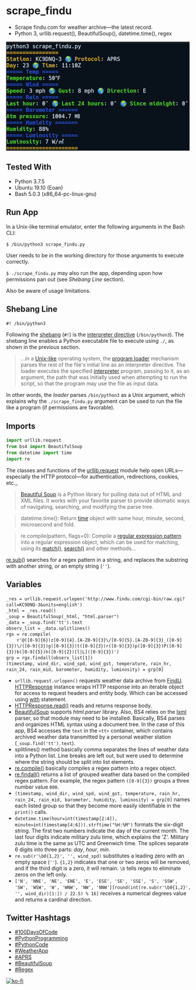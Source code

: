 # scrape_findu

- Scrape findu.com for weather archive&mdash;the latest record.
- Python 3, urllib.request(), BeautifulSoup(), datetime.time(), regex

![screen capture](screen_capture.png)

## Tested With

- Python 3.7.5
- Ubuntu 19.10 (Eoan)
- Bash 5.0.3 (x86_64-pc-linux-gnu)

## Run App

In a Unix-like terminal emulator, enter the following arguments in the Bash CLI:

```shell
$ /bin/python3 scrape_findu.py
```

User needs to be in the working directory for those arguments to execute correctly.

`$ ./scrape_findu.py` may also run the app, depending upon how permissions pan out (see _Shebang Line_ section).

Also be aware of usage limitations.

## Shebang Line

`#! /bin/python3`

Following the [shebang](https://en.wikipedia.org/wiki/Shebang_(Unix)) (`#!`) is the [interpreter directive](https://en.wikipedia.org/wiki/Interpreter_directive) (`/bin/python3`). The shebang line enables a Python executable file to execute using `./`, as shown in the previous section.

>...in a [Unix-like](https://en.wikipedia.org/wiki/Unix-like) operating system, the [program loader](https://en.wikipedia.org/wiki/Loader_(computing)) mechanism parses the rest of the file's initial line as an interpreter directive. The loader executes the specified [interpreter](https://en.wikipedia.org/wiki/Interpreter_(computing)) program, passing to it, as an argument, the path that was initially used when attempting to run the script, so that the program may use the file as input data.

In other words, the _loader_ parses `/bin/python3` as a Unix argument, which explains why the `./scrape_findu.py` argument can be used to run the file like a program (if permissions are favorable).

## Imports

```python
import urllib.request
from bs4 import BeautifulSoup
from datetime import time
import re
```

The classes and functions of the [urllib.request](https://docs.python.org/3/library/urllib.request.html#module-urllib.request) module help open URLs&mdash;especially the HTTP protocol&mdash;for authentication, redirections, cookies, etc._

>[Beautiful Soup](https://www.crummy.com/software/BeautifulSoup/bs4/doc/) is a Python library for pulling data out of HTML and XML files. It works with your favorite parser to provide idiomatic ways of navigating, searching, and modifying the parse tree.

>datetime.time(): Return [time](https://docs.python.org/3/library/datetime.html#datetime.time) object with same hour, minute, second, microsecond and fold.

>re.compile(pattern, flags=0): Compile a [regular expression pattern](https://docs.python.org/3/library/re.html#re-objects) into a regular expression object, which can be used for matching, using its [match()](https://docs.python.org/3/library/re.html#re.Pattern.match), [search()](https://docs.python.org/3/library/re.html#re.Pattern.search) and other methods...

[re.sub](https://docs.python.org/3/library/re.html#re.sub)() searches for a regex pattern in a string, and replaces the substring with another string, or an empty string (`''`).

## Variables

```python3
_res = urllib.request.urlopen('http://www.findu.com/cgi-bin/raw.cgi?call=KC9DNQ-3&units=english')
_html = _res.read()
_soup = BeautifulSoup(_html, "html.parser")
_data = _soup.find('tt').text
observ_list = _data.splitlines()
rgx = re.compile(
    r'@([0-9]{6})z[0-9]{4}.[A-Z0-9]{3}\/[0-9]{5}.[A-Z0-9]{3}_([0-9]{3})\/([0-9]{3})g([0-9]{3})t([0-9]{3})r([0-9]{3})p([0-9]{3})P([0-9]{3})b([0-9]{5})h([0-9]{2})[l|L]([0-9]{3})')
grp = rgx.findall(observ_list[1])
(timestamp, wind_dir, wind_spd, wind_gst, temperature, rain_hr, rain_24, rain_mid, barometer, humidity, luminosity) = grp[0]
```

- `urllib.request.urlopen()` requests weather data archive from [FindU](http://www.findu.com/). [HTTPResponse](https://docs.python.org/3/library/http.client.html#httpresponse-objects) instance wraps HTTP response into an iterable object for access to request headers and entity body. Which can be accessed using [with](https://docs.python.org/2.5/whatsnew/pep-343.html) statement.
- [HTTPResponse.read()](https://docs.python.org/3/library/http.client.html#http.client.HTTPResponse.read) reads and returns response body.
- [BeautifulSoup](https://www.crummy.com/software/BeautifulSoup/bs4/doc/) supports _html.parser_ library. Also, BS4 relies on the [lxml](https://lxml.de/) parser, so that module may need to be installed. Basically, BS4 parses and organizes HTML syntax using a document tree. In the case of this app, BS4 accesses the `text` in the `<tt>` container, which contains archived weather data transmitted by a personal weather station (`_soup.find('tt').text`).
- splitlines() method basically comma separates the lines of weather data into a Python list. Line breaks are left out, but were used to determine where the string should be split into list elements.
- [re.compile()](https://docs.python.org/3/library/re.html#re.compile) basically compiles a regex pattern into a regex object.
- [re.findall()](https://docs.python.org/3/library/re.html#re.findall) returns a list of grouped weather data based on the compiled regex pattern. For example, the regex pattern `([0-9]{3})` groups a three number value `000`.
- `(timestamp, wind_dir, wind_spd, wind_gst, temperature, rain_hr, rain_24, rain_mid, barometer, humidity, luminosity) = grp[0]` names each listed group so that they become more easily identifiable in the `print()` calls.
- `datetime.time(hour=int(timestamp[2:4]), minute=int(timestamp[4:6])).strftime("%H:%M")` formats the six-digit string. The first two numbers indicate the day of the current month. The last four digits indicate military zulu time, which explains the 'Z'. Military zulu time is the same as UTC and Greenwich time. The splices separate 6 digits into three parts: _day_, _hour_, _min_.
- `re.sub(r'\b0{1,2}', '', wind_spd)` substitutes a leading zero with an empty space (`''`). `{1,2}` indicates that one or two zeros will be removed, and if the third digit is a zero, it will remain. `\b` tells regex to eliminate zeros on the left only.
- `['N', 'NNE', 'NE', 'ENE', 'E', 'ESE', 'SE', 'SSE', 'S', 'SSW', 'SW', 'WSW', 'W', 'WNW', 'NW', 'NNW'][round(int(re.sub(r'\b0{1,2}', '', wind_dir)[1:]) / 22.5) % 16]` receives a numerical degrees value and returns a cardinal direction.

## Twitter Hashtags

- [#100DaysOfCode](https://twitter.com/hashtag/100DaysOfCode?f=live)
- [#PythonProgramming](https://twitter.com/hashtag/PythonProgramming?f=live)
- [#PythonCode](https://twitter.com/hashtag/PythonCode?f=live)
- [#WeatherApp](https://twitter.com/hashtag/WeatherApp?f=live)
- [#APRS](https://twitter.com/hashtag/APRS?f=live)
- [#BeautifulSoup](https://twitter.com/hashtag/BeautifulSoup?f=live)
- [#Regex](https://twitter.com/hashtag/Regex?f=live)

[![ko-fi](https://www.ko-fi.com/img/githubbutton_sm.svg)](https://ko-fi.com/R6R72LISM)
